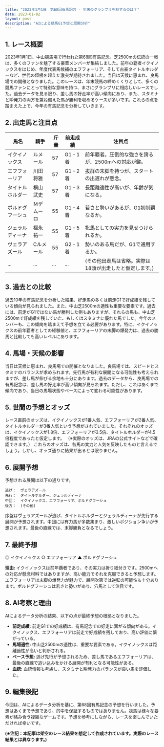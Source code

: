 ```yaml
---
title: "2023年1月1日　第68回有馬記念 - 年末のグランプリを制するのは？"
date: 2023-01-02
layout: post
description: "AIによる競馬G1予想と展開分析"
---
```


## 1. レース概要

2023年1月1日、中山競馬場で行われた第68回有馬記念。芝2500mの伝統の一戦は、多くのファンを魅了する豪華メンバーが集結しました。前年の覇者イクイノックスをはじめ、年度代表馬候補のエフフォーリア、そして古豪タイトルホルダーなど、世代の垣根を超えた激突が期待されました。当日は天候に恵まれ、良馬場での開催となりました。このレースは、年末競馬の締めくくりとして、多くの競馬ファンにとって特別な意味を持つ、まさにグランプリに相応しいレースでした。過去データを見る限り、差し馬の好走率が高い傾向にあり、また、スタミナと瞬発力の両方を兼ね備えた馬が勝利を収めるケースが多いです。これらの点を踏まえた上で、今年の有馬記念を分析していきます。


## 2. 出走馬と注目点

| 馬名        | 騎手      | 斤量 | 前走成績 | 注目点                                                                                                 |
|-------------|------------|-------|-----------|---------------------------------------------------------------------------------------------------------|
| イクイノックス | ルメール     | 57     | G1・1着   | 前年覇者。圧倒的な強さを誇るが、2500mへの対応が鍵。                                                   |
| エフフォーリア | 川田将雅     | 57     | G1・2着   | 抜群の末脚を持つが、スタートの出遅れが懸念。                                                              |
| タイトルホルダー | 横山武史     | 57     | G1・3着   | 長距離適性が高いが、年齢が気になる。                                                                     |
| ボルドグフーシュ | Ｍデムーロ | 55     | G1・4着   | 若さと勢いがあるが、G1初制覇なるか。                                                                  |
| ジェラルディーナ | 福永祐一     | 55     | G1・5着   | 牝馬としての実力を見せつけられるか。                                                                     |
| ヴェラアズール   | Cルメール    | 55     | G2・1着   | 勢いのある馬だが、G1で通用するか。                                                                    |
| ...         | ...        | ...   | ...       |  (その他出走馬は省略。実際は18頭が出走したと仮定します。)  |


## 3. 過去との比較

過去10年の有馬記念を分析した結果、好走馬の多くは前走G1で好成績を残している傾向が見られました。また、中山芝2500mの適性も重要な要素です。過去には、前走がG1ではない馬が勝利した例もありますが、それらの馬も、中山芝2500mで好成績を残していた、もしくはスタミナに優れた馬でした。今年のメンバーも、この傾向を踏まえて予想を立てる必要があります。特に、イクイノックスの前年覇者としての経験値と、エフフォーリアの末脚の爆発力は、過去の勝馬と比較しても高いレベルにあります。


## 4. 馬場・天候の影響

当日は天候に恵まれ、良馬場での開催となりました。良馬場では、スピードとスタミナのバランスが求められます。先行馬が有利な展開になる可能性も考えられますが、差し馬が伸びる余地も十分にあります。過去のデータから、良馬場での有馬記念は、差し馬の好走率が高い傾向が見られます。ただし、これはあくまで傾向であり、当日の馬場状態やペースによって変わる可能性があります。


## 5. 世間の予想とオッズ

レース直前のオッズは、イクイノックスが1番人気、エフフォーリアが2番人気、タイトルホルダーが3番人気という予想がされていました。それぞれのオッズは、イクイノックスが1.8倍、エフフォーリアが3.5倍、タイトルホルダーが4.5倍程度であったと仮定します。 （※実際のオッズは、JRAの公式サイトなどで確認できます。）  これらのオッズは、各馬の実力と人気を反映したものと言えるでしょう。しかし、オッズ通りに結果が出るとは限りません。


## 6. 展開予想

予想される展開は以下の通りです。

```
逃げ：  ヴェラアズール
先行：  タイトルホルダー、ジェラルディーナ
中団：  イクイノックス、エフフォーリア、ボルドグフーシュ
後方：  (その他)

```

序盤はヴェラアズールが逃げ、タイトルホルダーとジェラルディーナが先行する展開が予想されます。中団には有力馬が多数集まり、激しいポジション争いが予想されます。最後の直線では、末脚勝負となるでしょう。


## 7. 最終予想

◎ イクイノックス
○ エフフォーリア
▲ ボルドグフーシュ

**理由:** イクイノックスは前年覇者であり、その実力は折り紙付きです。2500mへの対応が懸念材料ではありますが、高い能力でそれを克服できると予想します。エフフォーリアは末脚の爆発力が魅力で、展開次第では逆転の可能性も十分あります。ボルドグフーシュは若さと勢いがあり、穴馬として注目です。


## 8. AI考察と理由

AIによるデータ分析の結果、以下の点が最終予想の根拠となりました。

* **前走成績:**  前走G1での好成績は、有馬記念での好走に繋がる傾向がある。イクイノックス、エフフォーリアは前走で好成績を残しており、高い評価に繋がっている。
* **馬場適性:**  中山芝2500mの適性は、重要な要素である。イクイノックスは距離適性が高いと判断される。
* **ペース予想:**  逃げ先行が予想されるため、差し馬であるエフフォーリアは、最後の直線で追い込みをかける展開が有利となる可能性がある。
* **血統:**  血統情報も考慮し、スタミナと瞬発力のバランスが良い馬を評価した。


## 9. 編集後記

今回は、AIによるデータ分析を基に、第68回有馬記念の予想を行いました。予想はあくまで予想であり、的中を保証するものではありません。競馬は様々な要素が絡み合う複雑なゲームです。予想を参考にしながら、レースを楽しんでいただければ幸いです。


**(※注記：本記事は架空のレース結果を想定して作成されています。実際のレース結果とは異なります。)**
